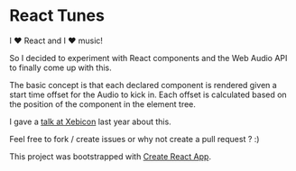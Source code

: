 # React Tunes

I ❤️ React and I ❤️ music!

So I decided to experiment with React components and the Web Audio API to finally come up with this.

The basic concept is that each declared component is rendered given a start time offset for the Audio to kick in. Each offset is calculated based on the position of the component in the element tree.

I gave a [talk at Xebicon](https://www.youtube.com/watch?v=587URAa3Imw) last year about this.

Feel free to fork / create issues or why not create a pull request ? :)

This project was bootstrapped with [Create React App](https://github.com/facebookincubator/create-react-app).


